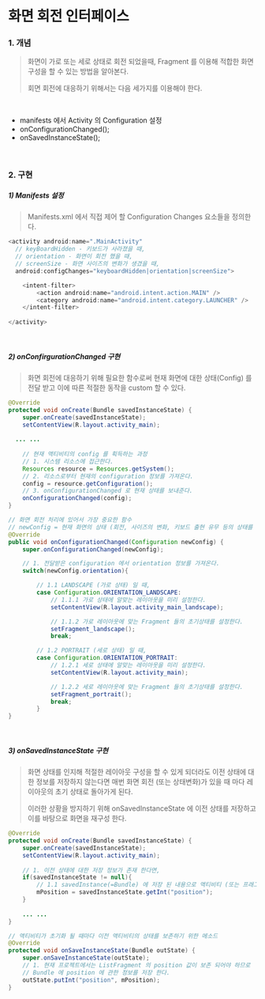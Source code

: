 # 화면 회전 인터페이스

### 1. 개념

> 화면이 가로 또는 세로 상태로 회전 되었을때, Fragment 를 이용해 적합한 화면 구성을 할 수 있는 방법을 알아본다.
>
> 회면 회전에 대응하기 위해서는 다음 세가지를 이용해야 한다.

<br>

- manifests 에서 Activity 의 Configuration 설정
- onConfigurationChanged();
- onSavedInstanceState();

<br>

### 2. 구현

##### 1) Manifests 설정

> Manifests.xml 에서 직접 제어 할 Configuration Changes 요소들을 정의한다.

```java
<activity android:name=".MainActivity"
  // keyBoardHidden - 키보드가 사라졌을 때,
  // orientation - 화면이 회전 했을 때,
  // screenSize - 화면 사이즈의 변화가 생겼을 때,
  android:configChanges="keyboardHidden|orientation|screenSize">

    <intent-filter>
    	<action android:name="android.intent.action.MAIN" />
        <category android:name="android.intent.category.LAUNCHER" />      
    </intent-filter>
            
</activity>
```

<br>

##### 2) onConfirgurationChanged 구현

> 화면 회전에 대응하기 위해 필요한 함수로써 현재 화면에 대한 상태(Config) 를 전달 받고 이에 따른 적절한 동작을 custom 할 수 있다.

```java
@Override
protected void onCreate(Bundle savedInstanceState) {
	super.onCreate(savedInstanceState);
	setContentView(R.layout.activity_main);
  
  ... ...
    
    // 현재 액티비티의 config 를 획득하는 과정
	// 1. 시스템 리소스에 접근한다.
	Resources resource = Resources.getSystem();
	// 2. 리소스로부터 현재의 configuration 정보를 가져온다.
	config = resource.getConfiguration();
	// 3. onConfigurationChanged 로 현재 상태를 보내준다.
	onConfigurationChanged(config);  
}

// 화면 회전 처리에 있어서 가장 중요한 함수
// newConfig = 현재 화면의 상태 (회전, 사이즈의 변화, 키보드 출현 유무 등의 상태를 나타낸다)
@Override
public void onConfigurationChanged(Configuration newConfig) {
	super.onConfigurationChanged(newConfig);

	// 1. 전달받은 configuration 에서 orientation 정보를 가져온다.
	switch(newConfig.orientation){

		// 1.1 LANDSCAPE (가로 상태) 일 때,
		case Configuration.ORIENTATION_LANDSCAPE:
			// 1.1.1 가로 상태에 알맞는 레이아웃을 미리 설정한다.
			setContentView(R.layout.activity_main_landscape);

			// 1.1.2 가로 레이아웃에 맞는 Fragment 들의 초기상태를 설정한다.
			setFragment_landscape();
			break;

		// 1.2 PORTRAIT (세로 상태) 일 때,
		case Configuration.ORIENTATION_PORTRAIT:
			// 1.2.1 세로 상태에 알맞는 레이아웃을 미리 설정한다.
			setContentView(R.layout.activity_main);

			// 1.2.2 세로 레이아웃에 맞는 Fragment 들의 초기상태를 설정한다.
			setFragment_portrait();
			break;
		}
}
```

<br>

##### 3) onSavedInstanceState 구현

> 화면 상태를 인지해 적절한 레이아웃 구성을 할 수 있게 되더라도 이전 상태에 대한 정보를 저장하지 않는다면 매번 화면 회전 (또는 상태변화)가 있을 때 마다 레이아웃의 초기 상태로 돌아가게 된다.
>
> 이러한 상황을 방지하기 위해 onSavedInstanceState 에 이전 상태를 저장하고 이를 바탕으로 화면을 재구성 한다.

```java
@Override
protected void onCreate(Bundle savedInstanceState) {
	super.onCreate(savedInstanceState);
	setContentView(R.layout.activity_main);
      
	// 1. 이전 상태에 대한 저장 정보가 존재 한다면,
	if(savedInstanceState != null){
		// 1.1 savedInstance(=Bundle) 에 저장 된 내용으로 액티비티 (또는 프래그먼트) 를 초기화 한다.
		mPosition = savedInstanceState.getInt("position");
	}    
  
	... ...       
}

// 액티비티가 초기화 될 때마다 이전 액티비티의 상태를 보존하기 위한 메소드
@Override
protected void onSaveInstanceState(Bundle outState) {
	super.onSaveInstanceState(outState);
	// 1. 현재 프로젝트에서는 ListFragment 의 position 값이 보존 되어야 하므로
	// Bundle 에 position 에 관한 정보를 저장 한다.
	outState.putInt("position", mPosition);
}
```

